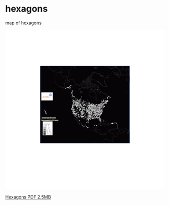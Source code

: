 # hexagons
map of hexagons

![alt description of hexagons](hexagons.jpg)

[Hexagons PDF 2.5MB](hexagons.pdf)
